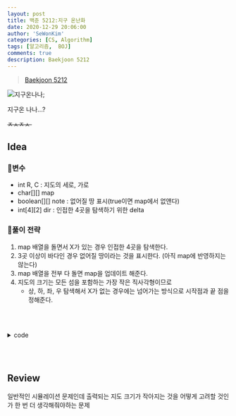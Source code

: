 ```yaml
---
layout: post
title: 백준 5212:지구 온난화
date: 2020-12-29 20:06:00
author: 'SeWonKim'
categories: [CS, Algorithm]
tags: [알고리즘,  BOJ]
comments: true
description: Baekjoon 5212
---
```


> [Baekjoon 5212](https://www.acmicpc.net/problem/5212)

![지구온나나](https://image.fmkorea.com/files/attach/new/20190607/44021718/977763242/1880325642/c773019b27d1a0d542b75bbaab281d21.jpg);

지구온 나나...?

<del> ㅈㅅㅈㅅ </del>
&nbsp;  

## Idea

### 🥚변수

- int R, C : 지도의 세로, 가로
- char[][] map 
- boolean[][] note : 없어질 땅 표시(true이면 map에서 없앤다)
- int[4][2] dir : 인접한 4곳을 탐색하기 위한 delta 
  
### 🍳풀이 전략

1. map 배열을 돌면서 X가 있는 경우 인접한 4곳을 탐색한다.
2. 3곳 이상이 바다인 경우 없어질 땅이라는 것을 표시한다. (아직 map에 반영하지는 않는다)
3. map 배열을 전부 다 돌면 map을 업데이트 해준다.
4. 지도의 크기는 모든 섬을 포함하는 가장 작은 직사각형이므로
      - 상, 하, 좌, 우 탐색해서 X가 없는 경우에는 넘어가는 방식으로 시작점과 끝 점을 정해준다.

&nbsp;  
&nbsp;


<details>
<summary>code</summary>
<div markdown="1">

```java
import java.io.*;
import java.util.*;

public class Main {

	static int[][] dir = { {-1, 0}, {1, 0}, {0, -1}, {0, 1} };
	public static void main(String[] args) throws Exception {
		BufferedReader br = new BufferedReader(new InputStreamReader(System.in));
		StringTokenizer st = new StringTokenizer(br.readLine(), " ");
		int R = Integer.parseInt(st.nextToken());
		int C = Integer.parseInt(st.nextToken());
		char[][] map = new char[R][C];
		
		for (int r = 0; r < R; r++) {
			map[r] = br.readLine().toCharArray();
		}
		
        // 없어질 섬 탐색
		boolean[][] note = new boolean[R][C];
		for (int r = 0; r < R; r++) {
			for (int c = 0; c < C; c++) {
				if(map[r][c] == 'X') {
					int count = 0;
					for (int i = 0; i <4; i++) {
						int nr = r + dir[i][0];
						int nc = c + dir[i][1];
						
						if(nr < 0 || nr >= R || nc < 0 || nc >= C)	count++;
						else if(nr >= 0 && nr < R && nc >= 0 && nc < C && map[nr][nc] == '.')	count++;
					}
					
					if(count >= 3)	note[r][c] = true;
				}
			}
		}
		
		// 노트 갱신
		for (int r = 0; r < R; r++) {
			for (int c = 0; c < C; c++) {
				if(note[r][c])	map[r][c] = '.';
			}
		}
		
        // 프린트 할 지도 범위 정해주기 
		int top, bottom, left, right;
		for (top = 0; top < R; top++) {
			boolean isEmpty = true;
			for (int c = 0; c < C; c++) {
				if(map[top][c] == 'X') {
					isEmpty = false;
					break;
				}
			}
			if(!isEmpty)	break;
		}
		
		for (bottom = R-1; bottom >= 0; bottom--) {
			boolean isEmpty = true;
			for (int c = 0; c < C; c++) {
				if(map[bottom][c] == 'X') {
					isEmpty = false;
					break;
				}
			}
			if(!isEmpty)	break;
		}
		
		for (left = 0; left < C; left++) {
			boolean isEmpty = true;
			for (int r = top; r <= bottom; r++) {
				if(map[r][left] == 'X') {
					isEmpty = false;
					break;
				}
			}
			if(!isEmpty)	break;
		}
		
		for (right = C-1; right >= 0; right--) {
			boolean isEmpty = true;
			for (int r = top; r <= bottom; r++) {
				if(map[r][right] == 'X') {
					isEmpty = false;
					break;
				}
			}
			if(!isEmpty)	break;
		}
		
		
		for (int i = top; i <= bottom; i++) {
			for (int j = left; j <= right; j++) {
				System.out.print(map[i][j]);
			}
			System.out.println();
		}		
	}

}
```

</div>
</details>

&nbsp;  
&nbsp;

## Review

일반적인 시뮬레이션 문제인데 출력되는 지도 크기가 작아지는 것을 어떻게 고려할 것인가 한 번 더 생각해줘야하는 문제

&nbsp;  
&nbsp;
